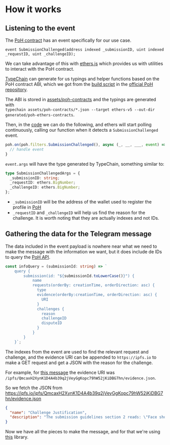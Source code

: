 # How it works

## Listening to the event

The [PoH contract](https://github.com/Proof-Of-Humanity/Proof-Of-Humanity/blob/master/contracts/ProofOfHumanity.sol#L199)
has an event specifically for our use case.

```SolidityTest
event SubmissionChallenged(address indexed _submissionID, uint indexed _requestID, uint _challengeID);
```

We can take advantage of this with [ethers.js](https://github.com/ethers-io/ethers.js "ethers.js' GitHub")
which provides us with utilities to interact with the PoH contract.

[TypeChain](https://github.com/ethereum-ts/TypeChain)
can generate for us typings and helper functions based on the PoH contract ABI,
which we got from the [build script](https://github.com/Proof-Of-Humanity/Proof-Of-Humanity/blob/master/package.json#L19 "PoH build script")
in the [official PoH repository](https://github.com/Proof-Of-Humanity/Proof-Of-Humanity).

The ABI is stored in [assets/poh-contracts](assets/poh-contracts "ABI source folder") and the typings are generated with  
`typechain assets/poh-contracts/*.json --target ethers-v5 --out-dir generated/poh-ethers-contracts`.

Then, in the [code](https://github.com/masch/poh-events-bot/blob/main/src/start.ts#L21)
we can do the following, and ethers will start polling continuously,
calling our function when it detects a `SubmissionChallenged` event.

```typescript
poh.on(poh.filters.SubmissionChallenged(), async (_, __, ___, event) => {
  // handle event
}
```

`event.args` will have the type generated by TypeChain, something similar to:

```typescript
type SubmissionChallengedArgs = {
  _submissionID: string;
  _requestID: ethers.BigNumber;
  _challengeID: ethers.BigNumber;
};
```

- `_submissionID` will be the address of the wallet used to register the profile in [PoH](https://www.proofofhumanity.id "Proof of Humanity website")
- `_requestID` and `_challengeID` will help us find the reason for the challenge. It is worth noting that they are actually indexes and not IDs.

## Gathering the data for the Telegram message

The data included in the event payload is nowhere near what we need to make the message with the information we want,
but it does include de IDs to query the [PoH API](https://thegraph.com/explorer/subgraph/kleros/proof-of-humanity-mainnet "Proof of Humanity GraphQL playground").

```typescript
const infoQuery = (submissionId: string) => `
    query {
        submission(id: "${submissionId.toLowerCase()}") {
            name
            requests(orderBy: creationTime, orderDirection: asc) {
              type
              evidence(orderBy:creationTime, orderDirection: asc) {
                URI
              }
              challenges {
                reason
                challengeID
                disputeID
              }
            }
        }
    }`;
```

The indexes from the event are used to find the relevant request and challenge, and the evidence URI can be appended to
`https://ipfs.io` to make a GET request and get a JSON with the reason for the challenge.

For example, for [this message](https://t.me/PoHChallenges/113 "Example message") the evidence URI was `/ipfs/QmcaxH2XynK1D4A4b39q2jVeyGgKopc79hW52jKiDBG7hn/evidence.json`.

So we fetch the JSON from https://ipfs.io/ipfs/QmcaxH2XynK1D4A4b39q2jVeyGgKopc79hW52jKiDBG7hn/evidence.json

```json
{
  "name": "Challenge Justification",
  "description": "The submission guidelines section 2 reads: \"Face should not be covered under heavy make-up, large piercings or masks hindering the visibility of facial features\"\nand also that \n\"It cannot include special items worn only on special occasions that can, voluntarily or involuntarily, distract humans or algorithms from being able to detect identical faces.\"\nSection 4 reads: \"Lighting conditions and recording device quality should be sufficient to discern facial features and characters composing the Ethereum address displayed.\"\n\nSubmitter has what it looks like a bandage covering part of her nose both in photo and video, this clearly hinders the visibility of facial features which violates section 2.\nBoth picture and video are of poor quality, picture is grained and pixelated and the video lightning conditions are quite dark, such that the submitter has almost half of her face obscured by shadow which clearly violates section 4.\nSuch poor quality entries should not be accepted into the registry."
}
```

Now we have all the pieces to make the message, and for that we're using [this](https://core.telegram.org/bots/api#sendmessage)
library.
